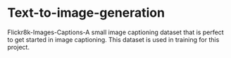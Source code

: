 # Text-to-image-generation
Flickr8k-Images-Captions-A small image captioning dataset that is perfect to get started in image captioning.
This dataset is used in training for this project.
